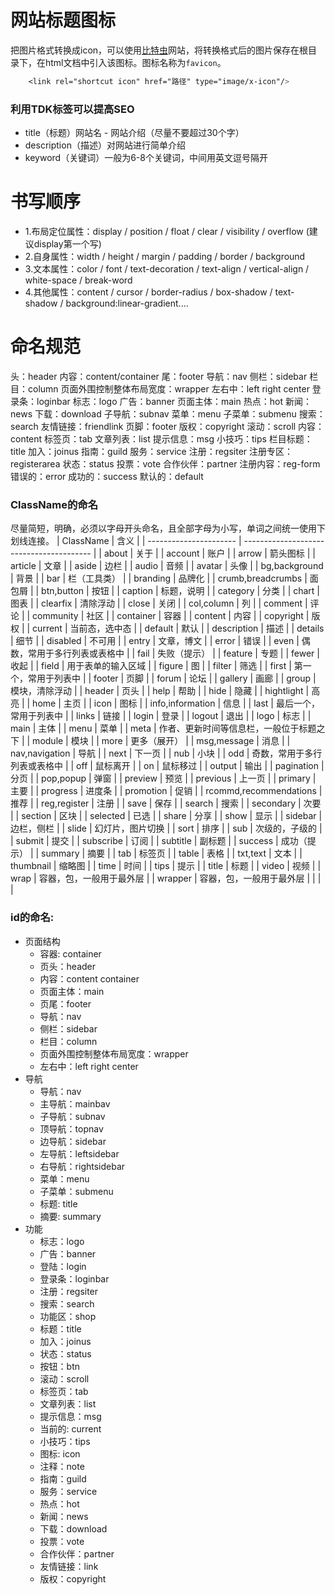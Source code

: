 # 网站标题图标
把图片格式转换成icon，可以使用[比特虫](https://www.bitbug.net)网站，将转换格式后的图片保存在根目录下，在html文档中引入该图标。图标名称为`favicon`。
```css
	<link rel="shortcut icon" href="路径" type="image/x-icon"/>
```

### 利用TDK标签可以提高SEO
- title（标题）网站名 - 网站介绍（尽量不要超过30个字）
- description（描述）对网站进行简单介绍
- keyword（关键词）一般为6-8个关键词，中间用英文逗号隔开
# 书写顺序
- 1.布局定位属性：display / position / float / clear / visibility / overflow (建议display第一个写)
- 2.自身属性：width / height / margin / padding / border / background
- 3.文本属性：color / font / text-decoration / text-align / vertical-align / white-space / break-word
- 4.其他属性：content / cursor / border-radius / box-shadow / text-shadow / background:linear-gradient....

# 命名规范
头：header 
内容：content/container 
尾：footer 
导航：nav 
侧栏：sidebar 
栏目：column 
页面外围控制整体布局宽度：wrapper 
左右中：left right center 
登录条：loginbar 
标志：logo 
广告：banner 
页面主体：main 
热点：hot 
新闻：news 
下载：download 
子导航：subnav 
菜单：menu 
子菜单：submenu 
搜索：search 
友情链接：friendlink 
页脚：footer 
版权：copyright 
滚动：scroll 
内容：content 
标签页：tab 
文章列表：list 
提示信息：msg 
小技巧：tips 
栏目标题：title 
加入：joinus 
指南：guild 
服务：service 
注册：regsiter 
注册专区：registerarea
状态：status 
投票：vote 
合作伙伴：partner
注册内容：reg-form
错误的：error
成功的：success
默认的：default

### **ClassName的命名**
尽量简短，明确，必须以字母开头命名，且全部字母为小写，单词之间统一使用下划线连接。
| ClassName              | 含义                                     |
| ---------------------- | ---------------------------------------- |
| about                  | 关于                                     |
| account                | 账户                                     |
| arrow                  | 箭头图标                                 |
| article                | 文章                                     |
| aside                  | 边栏                                     |
| audio                  | 音频                                     |
| avatar                 | 头像                                     |
| bg,background          | 背景                                     |
| bar                    | 栏（工具类）                             |
| branding               | 品牌化                                   |
| crumb,breadcrumbs      | 面包屑                                   |
| btn,button             | 按钮                                     |
| caption                | 标题，说明                               |
| category               | 分类                                     |
| chart                  | 图表                                     |
| clearfix               | 清除浮动                                 |
| close                  | 关闭                                     |
| col,column             | 列                                       |
| comment                | 评论                                     |
| community              | 社区                                     |
| container              | 容器                                     |
| content                | 内容                                     |
| copyright              | 版权                                     |
| current                | 当前态，选中态                           |
| default                | 默认                                     |
| description            | 描述                                     |
| details                | 细节                                     |
| disabled               | 不可用                                   |
| entry                  | 文章，博文                               |
| error                  | 错误                                     |
| even                   | 偶数，常用于多行列表或表格中             |
| fail                   | 失败（提示）                             |
| feature                | 专题                                     |
| fewer                  | 收起                                     |
| field                  | 用于表单的输入区域                       |
| figure                 | 图                                       |
| filter                 | 筛选                                     |
| first                  | 第一个，常用于列表中                     |
| footer                 | 页脚                                     |
| forum                  | 论坛                                     |
| gallery                | 画廊                                     |
| group                  | 模块，清除浮动                           |
| header                 | 页头                                     |
| help                   | 帮助                                     |
| hide                   | 隐藏                                     |
| hightlight             | 高亮                                     |
| home                   | 主页                                     |
| icon                   | 图标                                     |
| info,information       | 信息                                     |
| last                   | 最后一个，常用于列表中                   |
| links                  | 链接                                     |
| login                  | 登录                                     |
| logout                 | 退出                                     |
| logo                   | 标志                                     |
| main                   | 主体                                     |
| menu                   | 菜单                                     |
| meta                   | 作者、更新时间等信息栏，一般位于标题之下 |
| module                 | 模块                                     |
| more                   | 更多（展开）                             |
| msg,message            | 消息                                     |
| nav,navigation         | 导航                                     |
| next                   | 下一页                                   |
| nub                    | 小块                                     |
| odd                    | 奇数，常用于多行列表或表格中             |
| off                    | 鼠标离开                                 |
| on                     | 鼠标移过                                 |
| output                 | 输出                                     |
| pagination             | 分页                                     |
| pop,popup              | 弹窗                                     |
| preview                | 预览                                     |
| previous               | 上一页                                   |
| primary                | 主要                                     |
| progress               | 进度条                                   |
| promotion              | 促销                                     |
| rcommd,recommendations | 推荐                                     |
| reg,register           | 注册                                     |
| save                   | 保存                                     |
| search                 | 搜索                                     |
| secondary              | 次要                                     |
| section                | 区块                                     |
| selected               | 已选                                     |
| share                  | 分享                                     |
| show                   | 显示                                     |
| sidebar                | 边栏，侧栏                               |
| slide                  | 幻灯片，图片切换                         |
| sort                   | 排序                                     |
| sub                    | 次级的，子级的                           |
| submit                 | 提交                                     |
| subscribe              | 订阅                                     |
| subtitle               | 副标题                                   |
| success                | 成功（提示）                             |
| summary                | 摘要                                     |
| tab                    | 标签页                                   |
| table                  | 表格                                     |
| txt,text               | 文本                                     |
| thumbnail              | 缩略图                                   |
| time                   | 时间                                     |
| tips                   | 提示                                     |
| title                  | 标题                                     |
| video                  | 视频                                     |
| wrap                   | 容器，包，一般用于最外层                 |
| wrapper                | 容器，包，一般用于最外层                 |
|                        |                                          |

### **id的命名:**

-   页面结构 
	- 容器: container 
	- 页头：header 
	- 内容：content container 
	- 页面主体：main 
	- 页尾：footer 
	- 导航：nav 
	- 侧栏：sidebar 
	- 栏目：column 
	- 页面外围控制整体布局宽度：wrapper 
	- 左右中：left right center
-   导航 
	- 导航：nav 
	- 主导航：mainbav 
	- 子导航：subnav 
	- 顶导航：topnav 
	- 边导航：sidebar 
	- 左导航：leftsidebar 
	- 右导航：rightsidebar 
	- 菜单：menu 
	- 子菜单：submenu 
	- 标题: title 
	- 摘要: summary
-   功能 
	- 标志：logo 
	- 广告：banner 
	- 登陆：login 
	- 登录条：loginbar 
	- 注册：regsiter 
	- 搜索：search 
	- 功能区：shop 
	- 标题：title 
	- 加入：joinus 
	- 状态：status 
	- 按钮：btn 
	- 滚动：scroll 
	- 标签页：tab 
	- 文章列表：list 
	- 提示信息：msg 
	- 当前的: current 
	- 小技巧：tips 
	- 图标: icon 
	- 注释：note 
	- 指南：guild 
	- 服务：service 
	- 热点：hot 
	- 新闻：news 
	- 下载：download 
	- 投票：vote 
	- 合作伙伴：partner 
	- 友情链接：link 
	- 版权：copyright

